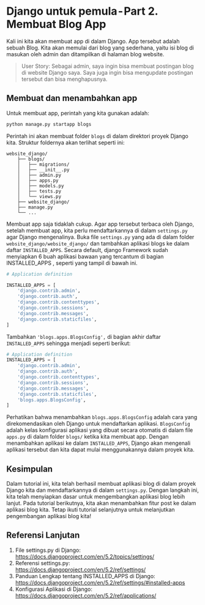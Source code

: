 # Django untuk pemula - Part 2. Membuat Blog App
Kali ini kita akan membuat app di dalam Django. App tersebut adalah sebuah Blog. Kita akan memulai dari blog yang sederhana, yaitu isi blog di masukan oleh admin dan ditampilkan di halaman blog website.

> User Story: Sebagai admin, saya ingin bisa membuat postingan blog di website Django saya. Saya juga ingin bisa mengupdate postingan tersebut dan bisa menghapusnya.

## Membuat dan menambahkan app
Untuk membuat app, perintah yang kita gunakan adalah:
```bash
python manage.py startapp blogs
```
Perintah ini akan membuat folder `blogs` di dalam direktori proyek Django kita. Struktur foldernya akan terlihat seperti ini:
```
website_django/
    ├── blogs/
    │   ├── migrations/
    │   ├── __init__.py
    │   ├── admin.py
    │   ├── apps.py
    │   ├── models.py
    │   ├── tests.py
    │   └── views.py
    ├── website_django/
    ├── manage.py
    └── ...
```
Membuat app saja tidaklah cukup. Agar app tersebut terbaca oleh Django, setelah membuat app, kita perlu mendaftarkannya di dalam `settings.py` agar Django mengenalinya. Buka file `settings.py` yang ada di dalam folder `website_django/website_django/` dan tambahkan aplikasi blogs ke dalam daftar `INSTALLED_APPS`.
Secara default, django Framework sudah menyiapkan 6 buah aplikasi bawaan yang tercantum di bagian INSTALLED_APPS , seperti yang tampil di bawah ini.
```python
# Application definition

INSTALLED_APPS = [
    'django.contrib.admin',
    'django.contrib.auth',
    'django.contrib.contenttypes',
    'django.contrib.sessions',
    'django.contrib.messages',
    'django.contrib.staticfiles',
]
```
Tambahkan `'blogs.apps.BlogsConfig',` di bagian akhir daftar `INSTALLED_APPS` sehingga menjadi seperti berikut:
```python
# Application definition
INSTALLED_APPS = [
    'django.contrib.admin',
    'django.contrib.auth',
    'django.contrib.contenttypes',
    'django.contrib.sessions',
    'django.contrib.messages',
    'django.contrib.staticfiles',
    'blogs.apps.BlogsConfig',
]
```
Perhatikan bahwa menambahkan `blogs.apps.BlogsConfig` adalah cara yang direkomendasikan oleh Django untuk mendaftarkan aplikasi. `BlogsConfig` adalah kelas konfigurasi aplikasi yang dibuat secara otomatis di dalam file `apps.py` di dalam folder `blogs/` ketika kita membuat app. Dengan menambahkan aplikasi ke dalam `INSTALLED_APPS`, Django akan mengenali aplikasi tersebut dan kita dapat mulai menggunakannya dalam proyek kita.
## Kesimpulan
Dalam tutorial ini, kita telah berhasil membuat aplikasi blog di dalam proyek Django kita dan mendaftarkannya di dalam `settings.py`. Dengan langkah ini, kita telah menyiapkan dasar untuk mengembangkan aplikasi blog lebih lanjut. Pada tutorial berikutnya, kita akan menambahkan fitur post ke dalam aplikasi blog kita. Tetap ikuti tutorial selanjutnya untuk melanjutkan pengembangan aplikasi blog kita!
## Referensi Lanjutan
1. File settings.py di Django: https://docs.djangoproject.com/en/5.2/topics/settings/
2. Referensi settings.py: https://docs.djangoproject.com/en/5.2/ref/settings/
3. Panduan Lengkap tentang INSTALLED_APPS di Django: https://docs.djangoproject.com/en/5.2/ref/settings/#installed-apps
4. Konfigurasi Aplikasi di Django: https://docs.djangoproject.com/en/5.2/ref/applications/